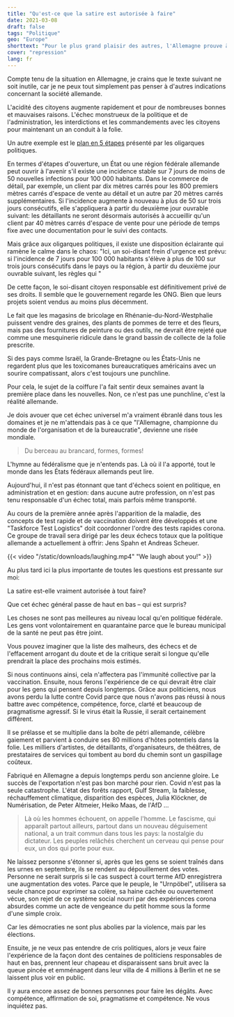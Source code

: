 ```yaml
---
title: "Qu'est-ce que la satire est autorisée à faire"
date: 2021-03-08
draft: false
tags: "Politique"
geo: "Europe"
shorttext: "Pour le plus grand plaisir des autres, l'Allemagne prouve à quel point la politique allemande contre le peuple peut être incapable et bureaucratique."
cover: "repression"
lang: fr
---
```


Compte tenu de la situation en Allemagne, je crains que le texte suivant ne soit inutile, car je ne peux tout simplement pas penser à d'autres indications concernant la société allemande.

L'acidité des citoyens augmente rapidement et pour de nombreuses bonnes et mauvaises raisons. L'échec monstrueux de la politique et de l'administration, les interdictions et les commandements avec les citoyens pour maintenant un an conduit à la folie.

Un autre exemple est le [plan en 5 étapes](https://www.bundesregierung.de/breg-de/themen/coronavirus/fuenf-oeffnungsschritte-1872120 "Öffnungsperspektive in fünf Schritten") présenté par les oligarques politiques.

En termes d'étapes d'ouverture, un État ou une région fédérale allemande peut ouvrir à l'avenir s'il existe une incidence stable sur 7 jours de moins de 50 nouvelles infections pour 100 000 habitants. Dans le commerce de détail, par exemple, un client par dix mètres carrés pour les 800 premiers mètres carrés d'espace de vente au détail et un autre par 20 mètres carrés supplémentaires. Si l'incidence augmente à nouveau à plus de 50 sur trois jours consécutifs, elle s'appliquera à partir du deuxième jour ouvrable suivant: les détaillants ne seront désormais autorisés à accueillir qu'un client par 40 mètres carrés d'espace de vente pour une période de temps fixe avec une documentation pour le suivi des contacts.

Mais grâce aux oligarques politiques, il existe une disposition éclairante qui ramène le calme dans le chaos: "Ici, un soi-disant frein d'urgence est prévu: si l'incidence de 7 jours pour 100 000 habitants s'élève à plus de 100 sur trois jours consécutifs dans le pays ou la région, à partir du deuxième jour ouvrable suivant, les règles qui "

De cette façon, le soi-disant citoyen responsable est définitivement privé de ses droits. Il semble que le gouvernement regarde les ONG. Bien que leurs projets soient vendus au moins plus décemment.

Le fait que les magasins de bricolage en Rhénanie-du-Nord-Westphalie puissent vendre des graines, des plants de pommes de terre et des fleurs, mais pas des fournitures de peinture ou des outils, ne devrait être rejeté que comme une mesquinerie ridicule dans le grand bassin de collecte de la folie prescrite.

Si des pays comme Israël, la Grande-Bretagne ou les États-Unis ne regardent plus que les toxicomanes bureaucratiques américains avec un sourire compatissant, alors c'est toujours une punchline.

Pour cela, le sujet de la coiffure l'a fait sentir deux semaines avant la première place dans les nouvelles. Non, ce n'est pas une punchline, c'est la réalité allemande.

Je dois avouer que cet échec universel m'a vraiment ébranlé dans tous les domaines et je ne m'attendais pas à ce que "l'Allemagne, championne du monde de l'organisation et de la bureaucratie", devienne une risée mondiale.

> Du berceau au brancard, formes, formes!

L'hymne au fédéralisme que je n'entends pas. Là où il l'a apporté, tout le monde dans les États fédéraux allemands peut lire.

Aujourd'hui, il n'est pas étonnant que tant d'échecs soient en politique, en administration et en gestion: dans aucune autre profession, on n'est pas tenu responsable d'un échec total, mais parfois même transporté.

Au cours de la première année après l'apparition de la maladie, des concepts de test rapide et de vaccination doivent être développés et une "Taskforce Test Logistics" doit coordonner l'ordre des tests rapides corona. Ce groupe de travail sera dirigé par les deux échecs totaux que la politique allemande a actuellement à offrir: Jens Spahn et Andreas Scheuer.

{{< video "/static/downloads/laughing.mp4" "We laugh about you!" >}}

Au plus tard ici la plus importante de toutes les questions est pressante sur moi:

La satire est-elle vraiment autorisée à tout faire?

Que cet échec général passe de haut en bas – qui est surpris?

Les choses ne sont pas meilleures au niveau local qu'en politique fédérale. Les gens vont volontairement en quarantaine parce que le bureau municipal de la santé ne peut pas être joint. 

Vous pouvez imaginer que la liste des malheurs, des échecs et de l'effacement arrogant du doute et de la critique serait si longue qu'elle prendrait la place des prochains mois estimés.

Si nous continuons ainsi, cela n'affectera pas l'immunité collective par la vaccination. Ensuite, nous ferons l'expérience de ce qui devrait être clair pour les gens qui pensent depuis longtemps. Grâce aux politiciens, nous avons perdu la lutte contre Covid parce que nous n'avons pas réussi à nous battre avec compétence, compétence, force, clarté et beaucoup de pragmatisme agressif. Si le virus était la Russie, il serait certainement différent.

Il se prélasse et se multiplie dans la boîte de pétri allemande, célèbre gaiement et parvient à conduire ses 80 millions d'hôtes potentiels dans la folie. Les milliers d'artistes, de détaillants, d'organisateurs, de théâtres, de prestataires de services qui tombent au bord du chemin sont un gaspillage coûteux.

Fabriqué en Allemagne a depuis longtemps perdu son ancienne gloire. Le succès de l'exportation n'est pas bon marché pour rien. Covid n'est pas la seule catastrophe. L'état des forêts rapport, Gulf Stream, la faiblesse, réchauffement climatique, disparition des espèces, Julia Klöckner, de Numérisation, de Peter Altmeier, Heiko Maas, de l'AfD ...

> Là où les hommes échouent, on appelle l'homme. Le fascisme, qui apparaît partout ailleurs, partout dans un nouveau déguisement national, a un trait commun dans tous les pays: la nostalgie du dictateur. Les peuples relâchés cherchent un cerveau qui pense pour eux, un dos qui porte pour eux.

Ne laissez personne s'étonner si, après que les gens se soient traînés dans les urnes en septembre, ils se rendent au dépouillement des votes. Personne ne serait surpris si le cas suspect à court terme AfD enregistrera une augmentation des votes. Parce que le peuple, le "Urnpöbel", utilisera sa seule chance pour exprimer sa colère, sa haine cachée ou ouvertement vécue, son rejet de ce système social nourri par des expériences corona absurdes comme un acte de vengeance du petit homme sous la forme d'une simple croix.

Car les démocraties ne sont plus abolies par la violence, mais par les élections.

Ensuite, je ne veux pas entendre de cris politiques, alors je veux faire l'expérience de la façon dont des centaines de politiciens responsables de haut en bas, prennent leur chapeau et disparaissent sans bruit avec la queue pincée et emménagent dans leur villa de 4 millions à Berlin et ne se laissent plus voir en public.

Il y aura encore assez de bonnes personnes pour faire les dégâts. Avec compétence, affirmation de soi, pragmatisme et compétence. Ne vous inquiétez pas.
